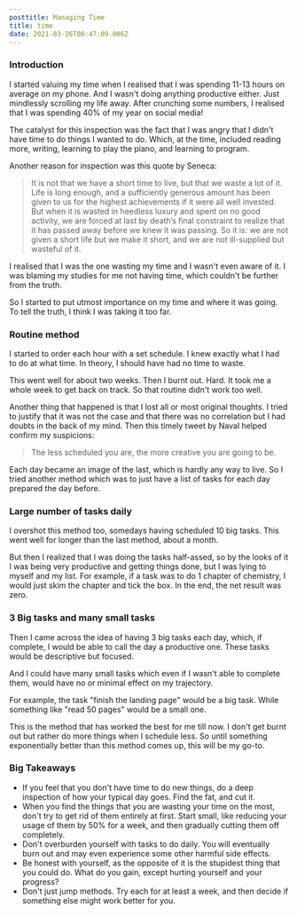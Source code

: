 ```yaml
---
posttitle: Managing Time
title: time
date: 2021-03-26T00:47:09.006Z
---
```

### Introduction
I started valuing my time when I realised that I was spending 11-13 hours on average on my phone. And I wasn't doing anything productive either. Just mindlessly scrolling my life away. After crunching some numbers, I realised that I was spending 40% of my year on social media!

The catalyst for this inspection was the fact that I was angry that I didn't have time to do things I wanted to do. Which, at the time, included reading more, writing, learning to play the piano, and learning to program.

Another reason for inspection was this quote by Seneca:
> It is not that we have a short time to live, but that we waste a lot of it. Life is long enough, and a sufficiently generous amount has been given to us for the highest achievements if it were all well invested. But when it is wasted in heedless luxury and spent on no good activity, we are forced at last by death’s final constraint to realize that it has passed away before we knew it was passing. So it is: we are not given a short life but we make it short, and we are not ill-supplied but wasteful of it.

I realised that I was the one wasting my time and I wasn't even aware of it. I was blaming my studies for me not having time, which couldn't be further from the truth.

So I started to put utmost importance on my time and where it was going. To tell the truth, I think I was taking it too far.

### Routine method
﻿﻿I started to order each hour with a set schedule. I knew exactly what I had to do at what time. In theory, I should have had no time to waste.

This went well for about two weeks. Then I burnt out. Hard. It took me a whole week to get back on track. So that routine didn't work too well. 

Another thing that happened is that I lost all or most original thoughts. I tried to justify that it was not the case and that there was no correlation but I had doubts in the back of my mind. Then this timely tweet by Naval helped confirm my suspicions:
> The less scheduled you are, the more creative you are going to be. 

Each day became an image of the last, which is hardly any way to live. So I tried another method which was to just have a list of tasks for each day prepared the day before.

### Large number of tasks daily
I overshot this method too, somedays having scheduled 10 big tasks. This went well for longer than the last method, about a month. 
 
But then I realized that I was doing the tasks half-assed, so by the looks of it I was being very productive and getting things done, but I was lying to myself and my list. For example, if a task was to do 1 chapter of chemistry, I would just skim the chapter and tick the box. In the end, the net result was zero. 
 
### 3 Big tasks and many small tasks
Then I came across the idea of having 3 big tasks each day, which, if complete, I would be able to call the day a productive one. These tasks would be descriptive but focused.

And I could have many small tasks which even if I wasn't able to complete them, would have no or minimal effect on my trajectory. 

For example, the task "finish the landing page" would be a big task. While something like "read 50 pages" would be a small one.

This is the method that has worked the best for me till now. I don't get burnt out but rather do more things when I schedule less. So until something exponentially better than this method comes up, this will be my go-to.

### Big Takeaways
- If you feel that you don't have time to do new things, do a deep inspection of how your typical day goes. Find the fat, and cut it.
- When you find the things that you are wasting your time on the most, don't try to get rid of them entirely at first. Start small, like reducing your usage of them by 50% for a week, and then gradually cutting them off completely.
- Don't overburden yourself with tasks to do daily. You will eventually burn out and may even experience some other harmful side effects.
- Be honest with yourself, as the opposite of it is the stupidest thing that you could do. What do you gain, except hurting yourself and your progress?
- Don't just jump methods. Try each for at least a week, and then decide if something else might work better for you. 